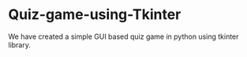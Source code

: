 # Quiz-game-using-Tkinter

We have created a simple GUI based quiz game in python using tkinter library.
